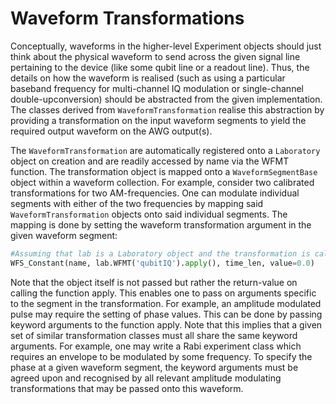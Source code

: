# Waveform Transformations

Conceptually, waveforms in the higher-level Experiment objects should just think about the physical waveform to send across the given signal line pertaining to the device (like some qubit line or a readout line). Thus, the details on how the waveform is realised (such as using a particular baseband frequency for multi-channel IQ modulation or single-channel double-upconversion) should be abstracted from the given implementation. The classes derived from `WaveformTransformation` realise this abstraction by providing a transformation on the input waveform segments to yield the required output waveform on the AWG output(s).

The `WaveformTransformation` are automatically registered onto a `Laboratory` object on creation and are readily accessed by name via the WFMT function. The transformation object is mapped onto a `WaveformSegmentBase` object within a waveform collection. For example, consider two calibrated transformations for two AM-frequencies. One can modulate individual segments with either of the two frequencies by mapping said `WaveformTransformation` objects onto said individual segments. The mapping is done by setting the waveform transformation argument in the given waveform segment:

``` python
#Assuming that lab is a Laboratory object and the transformation is called 'qubitIQ'
WFS_Constant(name, lab.WFMT('qubitIQ').apply(), time_len, value=0.0)
```

Note that the object itself is not passed but rather the return-value on calling the function apply. This enables one to pass on arguments specific to the segment in the transformation. For example, an amplitude modulated pulse may require the setting of phase values. This can be done by passing keyword arguments to the function apply. Note that this implies that a given set of similar transformation classes must all share the same keyword arguments. For example, one may write a Rabi experiment class which requires an envelope to be modulated by some frequency. To specify the phase at a given waveform segment, the keyword arguments must be agreed upon and recognised by all relevant amplitude modulating transformations that may be passed onto this waveform.
